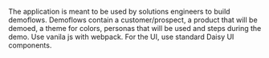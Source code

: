 The application is meant to be used by solutions engineers to build demoflows.
Demoflows contain a customer/prospect, a product that will be demoed, a theme for colors, personas that will be used and steps during the demo.
Use vanila js with webpack.
For the UI, use standard Daisy UI components.
